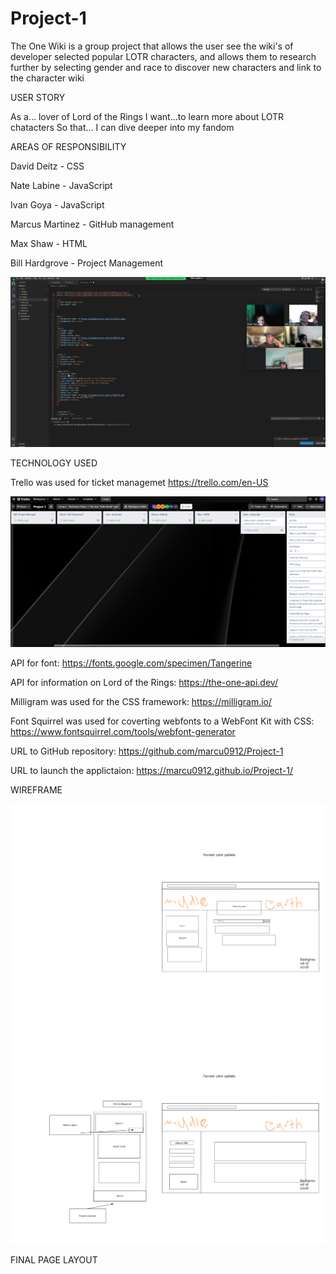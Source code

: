 # Project-1

The One Wiki is a group project that allows the user see the wiki's of developer selected popular LOTR characters, and  allows them to research further by selecting gender and race to discover new characters and link to the character wiki
 
 USER STORY

 As a... lover of Lord of the Rings
 I want...to learn more about LOTR chatacters
 So that... I can dive deeper into my fandom


 AREAS OF RESPONSIBILITY

 David Deitz - CSS

 Nate Labine - JavaScript

 Ivan Goya - JavaScript

 Marcus Martinez - GitHub management

 Max Shaw - HTML

 Bill Hardgrove - Project Management

<img src="./assets/images/group_work.png" alt="Group 2 hard at work on CSS formating, not in picture Marcus Martinez" >




TECHNOLOGY USED

Trello was used for ticket managemet
https://trello.com/en-US


<img src="./assets/images/trello_kanban.png" alt="Trello Kanban fo group 2 example" >


API for font:
https://fonts.google.com/specimen/Tangerine

API for information on Lord of the Rings:
https://the-one-api.dev/

Milligram was used for the CSS framework:
https://milligram.io/

Font Squirrel was used for coverting webfonts to a WebFont Kit with CSS:
https://www.fontsquirrel.com/tools/webfont-generator

URL to GitHub repository:
https://github.com/marcu0912/Project-1

URL to launch the applictaion:
https://marcu0912.github.io/Project-1/

WIREFRAME

<img src="./assets/images/landing_page.pdf" alt="Wirefram of Landing page">
<img src="./assets/images/results_page.pdf" alt="Wireframe of results page">

FINAL PAGE LAYOUT
